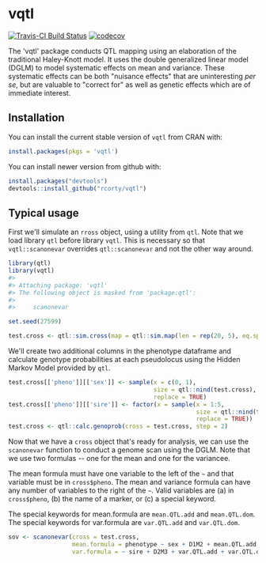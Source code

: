 
<!-- README.md is generated from README.Rmd. Please edit that file -->
vqtl
====

[![Travis-CI Build Status](https://travis-ci.org/rcorty/vqtl.svg?branch=master)](https://travis-ci.org/rcorty/vqtl) [![codecov](https://codecov.io/gh/rcorty/vqtl/branch/master/graph/badge.svg)](https://codecov.io/gh/rcorty/vqtl)

The 'vqtl' package conducts QTL mapping using an elaboration of the traditional Haley-Knott model. It uses the double generalized linear model (DGLM) to model systematic effects on mean and variance. These systematic effects can be both "nuisance effects" that are uninteresting *per se*, but are valuable to "correct for" as well as genetic effects which are of immediate interest.

Installation
------------

You can install the current stable version of `vqtl` from CRAN with:

``` r
install.packages(pkgs = 'vqtl')
```

You can install newer version from github with:

``` r
install.packages("devtools")
devtools::install_github("rcorty/vqtl")
```

Typical usage
-------------

First we'll simulate an `rross` object, using a utility from `qtl`. Note that we load library `qtl` before library `vqtl`. This is necessary so that `vqtl::scanonevar` overrides `qtl::scanonevar` and not the other way around.

``` r
library(qtl)
library(vqtl)
#> 
#> Attaching package: 'vqtl'
#> The following object is masked from 'package:qtl':
#> 
#>     scanonevar

set.seed(27599)

test.cross <- qtl::sim.cross(map = qtl::sim.map(len = rep(20, 5), eq.spacing = FALSE))
```

We'll create two additional columns in the phenotype dataframe and calculate genotype probabilities at each pseudolocus using the Hidden Markov Model provided by `qtl`.

``` r
test.cross[['pheno']][['sex']] <- sample(x = c(0, 1),
                                         size = qtl::nind(test.cross),
                                         replace = TRUE)
test.cross[['pheno']][['sire']] <- factor(x = sample(x = 1:5,
                                                     size = qtl::nind(test.cross),
                                                     replace = TRUE))
test.cross <- qtl::calc.genoprob(cross = test.cross, step = 2)
```

Now that we have a `cross` object that's ready for analysis, we can use the `scanonevar` function to conduct a genome scan using the DGLM. Note that we use two formulas -- one for the mean and one for the variancee.

The mean formula must have one variable to the left of the `~` and that variable must be in `cross$pheno`. The mean and variance formula can have any number of variables to the right of the `~`. Valid variables are (a) in `cross$pheno`, (b) the name of a marker, or (c) a special keyword.

The special keywords for mean.formula are `mean.QTL.add` and `mean.QTL.dom`. The special keywords for var.formula are `var.QTL.add` and `var.QTL.dom`.

``` r
sov <- scanonevar(cross = test.cross,
                  mean.formula = phenotype ~ sex + D1M2 + mean.QTL.add + mean.QTL.dom,
                  var.formula = ~ sire + D2M3 + var.QTL.add + var.QTL.dom)
```
